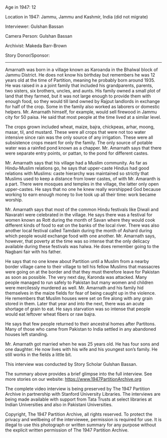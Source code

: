 Age in 1947: 12

Location in 1947: Jammu, Jammu and Kashmir, India (did not migrate)

Interviewer: Gulshan Bassan

Camera Person: Gulshan Bassan

Archivist: Makeda Barr-Brown

Story Donor/Sponsor:

-----------------------------

Amarnath was born in a village known as Karoanda in the Bhalwal block of Jammu District. He does not know his birthday but remembers he was 12 years old at the time of Partition, meaning he probably born around 1935. He was raised in a a joint family that included his grandparents, parents, two sisters, six brothers, uncles, and aunts. His family owned a small plot of land that they farmed, but it was not large enough to provide them with enough food, so they would till land owned by Rajput landlords in exchange for half of the crop. Some in the family also worked as laborers or domestic helpers. Mr. Amarnath himself, for example, would sell firewood in Jammu city for 50 paisa. He said that most people at the time lived at a similar level.

The crops grown included wheat, maize, bajra, chickpeas, arhar, moong, masar, til, and mustard. These were all crops that were not too water intensive since rain was the only source of any irrigation. These were all subsistence crops meant for only the family. The only source of potable water was a rainfed pond known as a chapper. Mr. Amarnath says that there were separate entry points, or pattan, to the pond for different castes.

Mr. Amarnath says that his village had a Muslim community. As far as Hindu-Muslim relations go, he says that upper-caste Hindus had good relations with Muslims: caste hierarchy was maintained so strictly that Muslims used to keep a distance from lower castes, of with Mr. Amaranth is a part. There were mosques and temples in the village, the latter only open upper-castes. He says that no one he knew really worshipped God because working to earn enough money to live took up all their time: work became worship.

Mr. Amarnath says that most of the common Hindu festivals like Diwali and Navaratri were celebrated in the village. He says there was a festival for women known as Rott during the month of Savan where they would cook different kinds of food to eat on the banks of the local river. There was also another local festival called Tamdain during the month of Ashard during which people would exchange food with one another. Mr. Amarnath says, however, that poverty at the time was so intense that the only delicacy available during these festivals was halwa. He does remember going to the Nagbani fair with his father.

He says that no one knew about Partition until a Muslim from a nearby border village came to their village to tell his fellow Muslims that massacres were going on at the border and that they must therefore leave for Pakistan as soon as possible. The very next day, Karonda was attacked. Many people managed to run safely to Pakistan but many women and children were mercilessly murdered as well. Mr. Amarnath and his family hid themselves in the maize fields for fear of being caught up in the violence. He remembers that Muslim houses were set on fire along with any grain stored in them. Later that year and into the next, there was an acute shortage of grain to eat. He says starvation was so intense that people would eat leftover wheat fibers or raw bajra.

He says that few people returned to their ancestral homes after Partitons. Many of those who came from Pakistan to India settled in any abandoned houses left standing.

Mr. Amarnath got married when he was 25 years old. He has four sons and one daughter. He now lives with his wife and his youngest son’s family. He still works in the fields a little bit.



This interview was conducted by Story Scholar Gulshan Bassan.

The summary above provides a brief glimpse into the full interview. See more stories on our website: https://www.1947PartitionArchive.org

The complete video interview is being preserved by The 1947 Partition Archive in partnership with Stanford University Libraries. The interviews are being made available with support from Tata Trusts at select libraries at Indian Universities and also in Pakistani Universities.

Copyright, The 1947 Partition Archive, all rights reserved. To protect the privacy and wellbeing of the interviewee, permission is required for use. It is illegal to use this photograph or written summary for any purpose without the explicit written permission of The 1947 Partition Archive.
